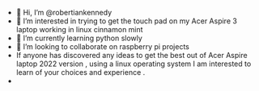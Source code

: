- 👋 Hi, I’m @robertiankennedy
- 👀 I’m interested in trying to get  the touch pad on  my Acer  Aspire 3  laptop working in  linux cinnamon mint 
- 🌱 I’m currently learning python  slowly
- 💞️ I’m looking to collaborate on  raspberry  pi  projects 
-  If anyone has discovered any ideas to  get the best out of Acer Aspire  laptop 2022 version ,  using a linux operating system I  am interested to learn of your choices and experience .
-  

<!---
robertiankennedy/robertiankennedy is a ✨ special ✨ repository because its `README.md` (this file) appears on your GitHub profile.
You can click the Preview link to take a look at your changes.
--->
